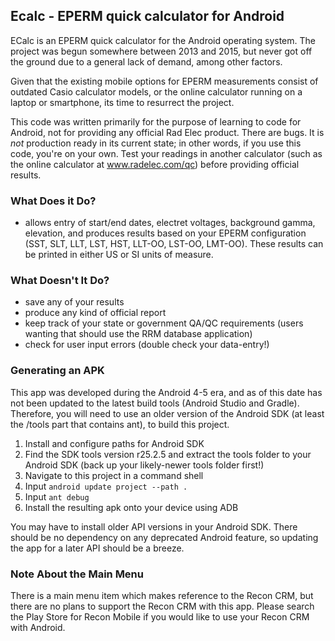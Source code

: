 ## Ecalc - EPERM quick calculator for Android

ECalc is an EPERM quick calculator for the Android operating system. The project was begun somewhere between 2013 and 2015, but never got off the ground due to a general lack of demand, among other factors.

Given that the existing mobile options for EPERM measurements consist of outdated Casio calculator models, or the online calculator running on a laptop or smartphone, its time to resurrect the project.

This code was written primarily for the purpose of learning to code for Android, not for providing any official Rad Elec product. There are bugs. It is *not* production ready in its current state; in other words, if you use this code, you're on your own. Test your readings in another calculator (such as the online calculator at <a href="https://www.radelec.com/qc">www.radelec.com/qc</a>) before providing official results.

### What Does it Do?

- allows entry of start/end dates, electret voltages, background gamma, elevation, and produces results based on your EPERM configuration (SST, SLT, LLT, LST, HST, LLT-OO, LST-OO, LMT-OO). These results can be printed in either US or SI units of measure.

### What Doesn't It Do?

- save any of your results
- produce any kind of official report
- keep track of your state or government QA/QC requirements (users wanting that should use the RRM database application)
- check for user input errors (double check your data-entry!)


### Generating an APK

This app was developed during the Android 4-5 era, and as of this date has not been updated to the latest build tools (Android Studio and Gradle). Therefore, you will need to use an older version of the Android SDK (at least the /tools part that contains ant), to build this project.

1. Install and configure paths for Android SDK
2. Find the SDK tools version r25.2.5 and extract the tools folder to your Android SDK (back up your likely-newer tools folder first!)
3. Navigate to this project in a command shell
4. Input `android update project --path .`
5. Input `ant debug`
6. Install the resulting apk onto your device using ADB

You may have to install older API versions in your Android SDK. There should be no dependency on any deprecated Android feature, so updating the app for a later API should be a breeze.

### Note About the Main Menu

There is a main menu item which makes reference to the Recon CRM, but there are no plans to support the Recon CRM with this app. Please search the Play Store for Recon Mobile if you would like to use your Recon CRM with Android.

